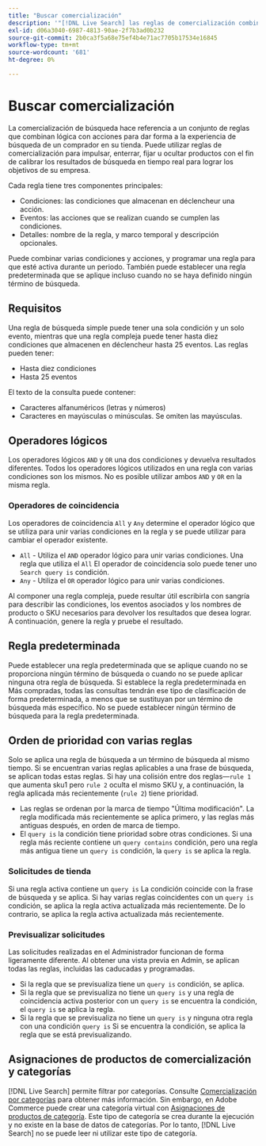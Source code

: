 ```yaml
---
title: "Buscar comercialización"
description: '"[!DNL Live Search] las reglas de comercialización combinan la lógica con las acciones para dar forma a la experiencia de compra".'
exl-id: d06a3040-6987-4813-90ae-2f7b3ad0b232
source-git-commit: 2b0ca3f5a68e75ef4b4e71ac7705b17534e16845
workflow-type: tm+mt
source-wordcount: '681'
ht-degree: 0%

---
```


# Buscar comercialización

La comercialización de búsqueda hace referencia a un conjunto de reglas que combinan lógica con acciones para dar forma a la experiencia de búsqueda de un comprador en su tienda. Puede utilizar reglas de comercialización para impulsar, enterrar, fijar u ocultar productos con el fin de calibrar los resultados de búsqueda en tiempo real para lograr los objetivos de su empresa.

Cada regla tiene tres componentes principales:

* Condiciones: las condiciones que almacenan en déclencheur una acción.
* Eventos: las acciones que se realizan cuando se cumplen las condiciones.
* Detalles: nombre de la regla, y marco temporal y descripción opcionales.

Puede combinar varias condiciones y acciones, y programar una regla para que esté activa durante un periodo. También puede establecer una regla predeterminada que se aplique incluso cuando no se haya definido ningún término de búsqueda.

## Requisitos

Una regla de búsqueda simple puede tener una sola condición y un solo evento, mientras que una regla compleja puede tener hasta diez condiciones que almacenen en déclencheur hasta 25 eventos.
Las reglas pueden tener:

* Hasta diez condiciones
* Hasta 25 eventos

El texto de la consulta puede contener:

* Caracteres alfanuméricos (letras y números)
* Caracteres en mayúsculas o minúsculas. Se omiten las mayúsculas.

## Operadores lógicos

Los operadores lógicos `AND` y `OR` una dos condiciones y devuelva resultados diferentes. Todos los operadores lógicos utilizados en una regla con varias condiciones son los mismos. No es posible utilizar ambos `AND` y `OR` en la misma regla.

### Operadores de coincidencia

Los operadores de coincidencia `All` y `Any` determine el operador lógico que se utiliza para unir varias condiciones en la regla y se puede utilizar para cambiar el operador existente.

* `All` - Utiliza el `AND` operador lógico para unir varias condiciones. Una regla que utiliza el `All` El operador de coincidencia solo puede tener uno `Search query is` condición.
* `Any` - Utiliza el `OR` operador lógico para unir varias condiciones.

Al componer una regla compleja, puede resultar útil escribirla con sangría para describir las condiciones, los eventos asociados y los nombres de producto o SKU necesarios para devolver los resultados que desea lograr. A continuación, genere la regla y pruebe el resultado.

## Regla predeterminada

Puede establecer una regla predeterminada que se aplique cuando no se proporciona ningún término de búsqueda o cuando no se puede aplicar ninguna otra regla de búsqueda. Si establece la regla predeterminada en Más compradas, todas las consultas tendrán ese tipo de clasificación de forma predeterminada, a menos que se sustituyan por un término de búsqueda más específico. No se puede establecer ningún término de búsqueda para la regla predeterminada.

## Orden de prioridad con varias reglas

Solo se aplica una regla de búsqueda a un término de búsqueda al mismo tiempo.
Si se encuentran varias reglas aplicables a una frase de búsqueda, se aplican todas estas reglas. Si hay una colisión entre dos reglas—`rule 1` que aumenta sku1 pero `rule 2` oculta el mismo SKU y, a continuación, la regla aplicada más recientemente (`rule 2`) tiene prioridad.

* Las reglas se ordenan por la marca de tiempo &quot;Última modificación&quot;. La regla modificada más recientemente se aplica primero, y las reglas más antiguas después, en orden de marca de tiempo.
* El `query is` la condición tiene prioridad sobre otras condiciones. Si una regla más reciente contiene un `query contains` condición, pero una regla más antigua tiene un `query is` condición, la `query is` se aplica la regla.

### Solicitudes de tienda

Si una regla activa contiene un `query is` La condición coincide con la frase de búsqueda y se aplica. Si hay varias reglas coincidentes con un `query is` condición, se aplica la regla activa actualizada más recientemente.
De lo contrario, se aplica la regla activa actualizada más recientemente.

### Previsualizar solicitudes

Las solicitudes realizadas en el Administrador funcionan de forma ligeramente diferente. Al obtener una vista previa en Admin, se aplican todas las reglas, incluidas las caducadas y programadas.

* Si la regla que se previsualiza tiene un `query is` condición, se aplica.
* Si la regla que se previsualiza no tiene un `query is` y una regla de coincidencia activa posterior con un `query is` se encuentra la condición, el `query is` se aplica la regla.
* Si la regla que se previsualiza no tiene un `query is` y ninguna otra regla con una condición `query is` Si se encuentra la condición, se aplica la regla que se está previsualizando.

## Asignaciones de productos de comercialización y categorías

[!DNL Live Search] permite filtrar por categorías. Consulte [Comercialización por categorías](category-merch.md) para obtener más información.
Sin embargo, en Adobe Commerce puede crear una categoría virtual con [Asignaciones de productos de categoría](https://experienceleague.adobe.com/docs/commerce-admin/catalog/categories/products-in-category/categories-product-assignments.html). Este tipo de categoría se crea durante la ejecución y no existe en la base de datos de categorías. Por lo tanto, [!DNL Live Search] no se puede leer ni utilizar este tipo de categoría.
